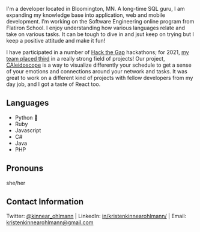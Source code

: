I'm a developer located in Bloomington, MN. A long-time SQL guru, I am expanding my knowledge base into application, web and mobile development. I’m working on the Software Engineering online program from Flatiron School. I enjoy understanding how various languages relate and take on various tasks. It can be tough to dive in and jsut keep on trying but I keep a positive attitude and make it fun!

I have participated in a number of [Hack the Gap](https://www.hackthegap.com/) hackathons; for 2021, [my team placed third](https://twitter.com/HackTheGap/status/1375859620464492546?ref_src=twsrc%5Egoogle%7Ctwcamp%5Eserp%7Ctwgr%5Etweet) in a really strong field of projects! Our project, [CAleidoscope](https://ether-cal-htg2021.netlify.app/) is a way to visualize differently your schedule to get a sense of your emotions and connections around your network and tasks. It was great to work on a different kind of projects with fellow developers from my day job, and I got a taste of React too.

## Languages
- Python 🐍
- Ruby
- Javascript
- C#
- Java
- PHP

## Pronouns
she/her

## Contact Information
Twitter: [@kinnear_ohlmann](https://twitter.com/kinnear_ohlmann) | LinkedIn: [in/kristenkinnearohlmann/](https://www.linkedin.com/in/kristenkinnearohlmann/) | Email: [kristenkinnearohlmann@gmail.com](mailto:kristenkinnearohlmann@gmail.com)
